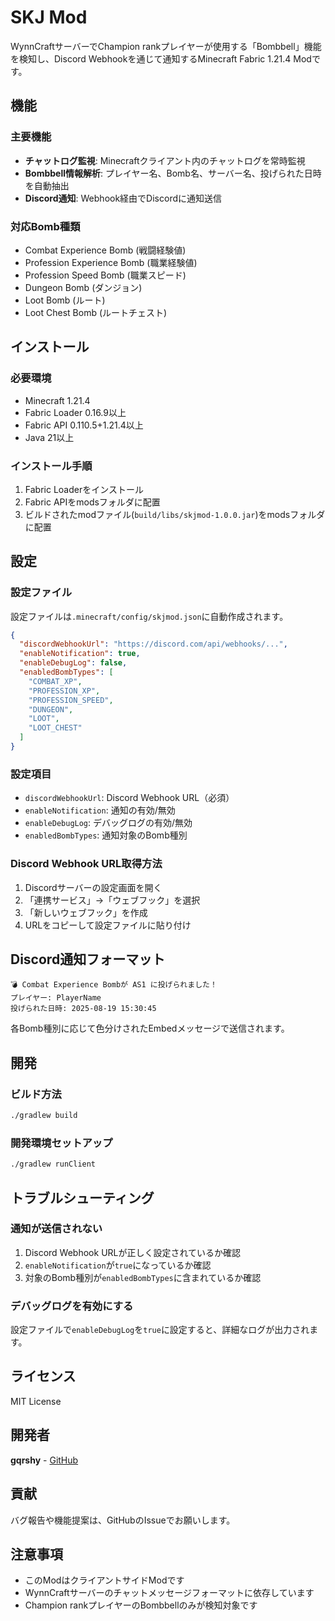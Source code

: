 # SKJ Mod

WynnCraftサーバーでChampion rankプレイヤーが使用する「Bombbell」機能を検知し、Discord Webhookを通じて通知するMinecraft Fabric 1.21.4 Modです。

## 機能

### 主要機能
- **チャットログ監視**: Minecraftクライアント内のチャットログを常時監視
- **Bombbell情報解析**: プレイヤー名、Bomb名、サーバー名、投げられた日時を自動抽出
- **Discord通知**: Webhook経由でDiscordに通知送信

### 対応Bomb種類
- Combat Experience Bomb (戦闘経験値)
- Profession Experience Bomb (職業経験値)
- Profession Speed Bomb (職業スピード)
- Dungeon Bomb (ダンジョン)
- Loot Bomb (ルート)
- Loot Chest Bomb (ルートチェスト)

## インストール

### 必要環境
- Minecraft 1.21.4
- Fabric Loader 0.16.9以上
- Fabric API 0.110.5+1.21.4以上
- Java 21以上

### インストール手順
1. Fabric Loaderをインストール
2. Fabric APIをmodsフォルダに配置
3. ビルドされたmodファイル(`build/libs/skjmod-1.0.0.jar`)をmodsフォルダに配置

## 設定

### 設定ファイル
設定ファイルは`.minecraft/config/skjmod.json`に自動作成されます。

```json
{
  "discordWebhookUrl": "https://discord.com/api/webhooks/...",
  "enableNotification": true,
  "enableDebugLog": false,
  "enabledBombTypes": [
    "COMBAT_XP",
    "PROFESSION_XP", 
    "PROFESSION_SPEED",
    "DUNGEON",
    "LOOT",
    "LOOT_CHEST"
  ]
}
```

### 設定項目
- `discordWebhookUrl`: Discord Webhook URL（必須）
- `enableNotification`: 通知の有効/無効
- `enableDebugLog`: デバッグログの有効/無効
- `enabledBombTypes`: 通知対象のBomb種別

### Discord Webhook URL取得方法
1. Discordサーバーの設定画面を開く
2. 「連携サービス」→「ウェブフック」を選択
3. 「新しいウェブフック」を作成
4. URLをコピーして設定ファイルに貼り付け

## Discord通知フォーマット

```
💣 Combat Experience Bombが AS1 に投げられました！
プレイヤー: PlayerName
投げられた日時: 2025-08-19 15:30:45
```

各Bomb種別に応じて色分けされたEmbedメッセージで送信されます。

## 開発

### ビルド方法
```bash
./gradlew build
```

### 開発環境セットアップ
```bash
./gradlew runClient
```

## トラブルシューティング

### 通知が送信されない
1. Discord Webhook URLが正しく設定されているか確認
2. `enableNotification`が`true`になっているか確認
3. 対象のBomb種別が`enabledBombTypes`に含まれているか確認

### デバッグログを有効にする
設定ファイルで`enableDebugLog`を`true`に設定すると、詳細なログが出力されます。

## ライセンス

MIT License

## 開発者

**gqrshy** - [GitHub](https://github.com/gqrshy)

## 貢献

バグ報告や機能提案は、GitHubのIssueでお願いします。

## 注意事項

- このModはクライアントサイドModです
- WynnCraftサーバーのチャットメッセージフォーマットに依存しています
- Champion rankプレイヤーのBombbellのみが検知対象です